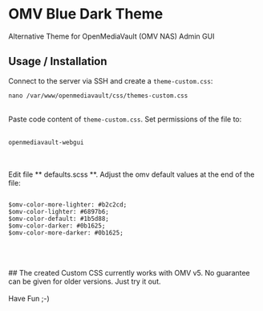 # OMV Blue Dark Theme
Alternative Theme for OpenMediaVault (OMV NAS) Admin GUI

## Usage / Installation
Connect to the server via SSH and create a <code>theme-custom.css</code>:
<br>
<pre>
<code>nano /var/www/openmediavault/css/themes-custom.css</code>
</pre>
<br>
Paste code content of <code>theme-custom.css</code>. Set permissions of the file to:
<br>
<br>
<pre>
<code>openmediavault-webgui</code>
</pre>
<br>
<br> Edit file ** defaults.scss **. Adjust the omv default values at the end of the file:
<pre>
<code>
$omv-color-more-lighter: #b2c2cd;
$omv-color-lighter: #6897b6;
$omv-color-default: #1b5d88;
$omv-color-darker: #0b1625;
$omv-color-more-darker: #0b1625;
</code>
</pre>
<br>
<br>
## The created Custom CSS currently works with OMV v5. No guarantee can be given for older versions. Just try it out.
<br><br>
Have Fun ;-)
